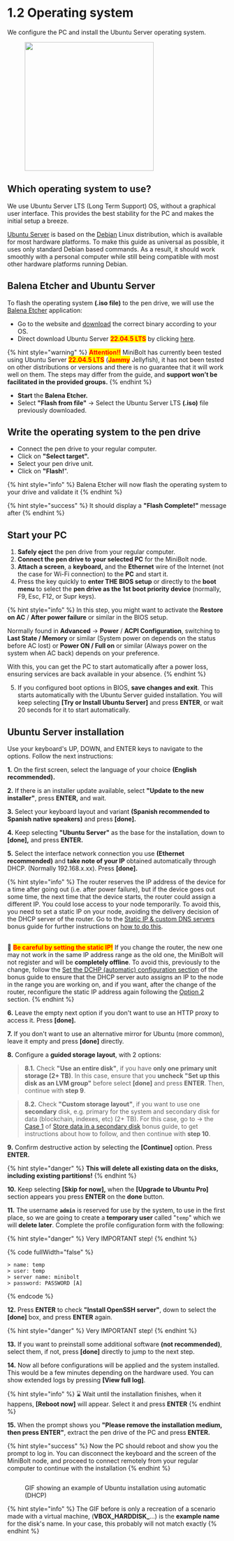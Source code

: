 # 1.2 Operating system

We configure the PC and install the Ubuntu Server operating system.

<figure><img src="../.gitbook/assets/operating-system.gif" alt="" width="295"><figcaption></figcaption></figure>

## Which operating system to use?

We use Ubuntu Server LTS (Long Term Support) OS, without a graphical user interface. This provides the best stability for the PC and makes the initial setup a breeze.

[Ubuntu Server](https://ubuntu.com/server) is based on the [Debian](https://www.debian.org/) Linux distribution, which is available for most hardware platforms. To make this guide as universal as possible, it uses only standard Debian based commands. As a result, it should work smoothly with a personal computer while still being compatible with most other hardware platforms running Debian.

## Balena Etcher and Ubuntu Server

To flash the operating system **(.iso file)** to the pen drive, we will use the [Balena Etcher](https://www.balena.io/etcher/) application:

* Go to the website and [download](https://etcher.balena.io/#download-etcher) the correct binary according to your OS.
* Direct download Ubuntu Server <mark style="color:red;">**22.04.5 LTS**</mark> by clicking [here](https://releases.ubuntu.com/22.04.5/ubuntu-22.04.5-live-server-amd64.iso).

{% hint style="warning" %}
<mark style="color:red;">**Attention!!**</mark> MiniBolt has currently been tested using Ubuntu Server <mark style="color:red;">**22.04.5 LTS**</mark> (<mark style="color:red;">**Jammy**</mark> Jellyfish), it has not been tested on other distributions or versions and there is no guarantee that it will work well on them. The steps may differ from the guide, and **support won’t be facilitated in the provided groups.**
{% endhint %}

* **Start** the **Balena Etcher.**
* Select **"Flash from file"** -> Select the Ubuntu Server LTS **(.iso)** file previously downloaded.

## Write the operating system to the pen drive

* Connect the pen drive to your regular computer.
* Click on **"Select target".**
* Select your pen drive unit.
* Click on **"Flash!**".

{% hint style="info" %}
Balena Etcher will now flash the operating system to your drive and validate it
{% endhint %}

{% hint style="success" %}
It should display a **"Flash Complete!"** message after
{% endhint %}

## Start your PC

1. **Safely eject** the pen drive from your regular computer.
2. **Connect the pen drive to your selected PC** for the MiniBolt node.
3. **Attach a screen**, a **keyboard,** and the **Ethernet** wire of the Internet (not the case for Wi-Fi connection) to the **PC** and start it.
4. Press the key quickly to **enter THE BIOS setup** or directly to the **boot menu** to select the **pen drive as the 1st boot priority device** (normally, F9, Esc, F12, or Supr keys).

{% hint style="info" %}
In this step, you might want to activate the **Restore on AC** / **After power failure** or similar in the BIOS setup.&#x20;

Normally found in **Advanced** -> **Power** / **ACPI Configuration**, switching to **Last State / Memory** or similar (System power on depends on the status before AC lost) or **Power ON / Full on** or similar (Always power on the system when AC back) depends on your preference.&#x20;

With this, you can get the PC to start automatically after a power loss, ensuring services are back available in your absence.
{% endhint %}

5. If you configured boot options in BIOS, **save changes and exit**. This starts automatically with the Ubuntu Server guided installation. You will keep selecting **\[Try or Install Ubuntu Server]** and press **ENTER**, or wait 20 seconds for it to start automatically.

## Ubuntu Server installation

Use your keyboard's UP, DOWN, and ENTER keys to navigate to the options. Follow the next instructions:

**1.** On the first screen, select the language of your choice **(English recommended).**

**2.** If there is an installer update available, select **"Update to the new installer"**, press **ENTER,** and wait.

**3.** Select your keyboard layout and variant **(Spanish recommended to Spanish native speakers)** and press **\[done].**

**4.** Keep selecting **"Ubuntu Server"** as the base for the installation, down to **\[done],** and press **ENTER.**

**5.** Select the interface network connection you use **(Ethernet recommended)** and **take note of your IP** obtained automatically through DHCP. (Normally 192.168.x.xx). Press **\[done].**

{% hint style="info" %}
The router reserves the IP address of the device for a time after going out (i.e. after power failure), but if the device goes out some time, the next time that the device starts, the router could assign a different IP. You could lose access to your node temporarily. To avoid this, you need to set a static IP on your node, avoiding the delivery decision of the DHCP server of the router. Go to the [Static IP & custom DNS servers](../bonus-guides/system/static-ip-and-custom-dns-servers.md) bonus guide for further instructions on [how to do this](../bonus-guides/system/static-ip-and-custom-dns-servers.md#option-1-at-the-beginning-during-the-ubuntu-server-installation-gui).

\
🚨 <mark style="color:red;">**Be careful by setting the static IP!**</mark> If you change the router, the new one may not work in the same IP address range as the old one, the MiniBolt will not register and will be **completely offline**. To avoid this, previously to the change, follow the [Set the DCHP (automatic) configuration section](../bonus-guides/system/static-ip-and-custom-dns-servers.md#set-the-automatic-dhcp-mode-configuration-by-command-line) of the bonus guide to ensure that the DHCP server auto assigns an IP to the node in the range you are working on, and if you want, after the change of the router, reconfigure the static IP address again following the [Option 2](../bonus-guides/system/static-ip-and-custom-dns-servers.md#option-2-after-ubuntu-server-installation-by-command-line) section.
{% endhint %}

**6.** Leave the empty next option if you don't want to use an HTTP proxy to access it. Press **\[done].**

**7.** If you don't want to use an alternative mirror for Ubuntu (more common), leave it empty and press **\[done]** directly.

**8.** Configure a **guided storage layout**, with 2 options:

> **8.1.** Check **"Use an entire disk"**, if you have **only one primary unit storage (2+ TB)**. In this case, ensure that you **uncheck "Set up this disk as an LVM group"** before select **\[done]** and press **ENTER**. Then, continue with **step 9**.

> **8.2.** Check **"Custom storage layout"**, if you want to use one **secondary** disk, e.g. primary for the system and secondary disk for data (blockchain, indexes, etc) (2+ TB). For this case, go to -> the [Case 1](../bonus/system/store-data-secondary-disk.md#case-1-during-the-ubuntu-server-guided-installation) of [Store data in a secondary disk](../bonus/system/store-data-secondary-disk.md) bonus guide, to get instructions about how to follow, and then continue with **step 10**.

**9.** Confirm destructive action by selecting the **\[Continue]** option. Press **ENTER.**

{% hint style="danger" %}
**This will delete all existing data on the disks, including existing partitions!**
{% endhint %}

**10.** Keep selecting **\[Skip for now],** when the **\[Upgrade to Ubuntu Pro]** section appears you press **ENTER** on the **done** button.

**11.** The username **`admin`** is reserved for use by the system, to use in the first place, so we are going to create a **temporary user** called "`temp`" which we will **delete later**. Complete the profile configuration form with the following:

{% hint style="danger" %}
Very IMPORTANT step!
{% endhint %}

{% code fullWidth="false" %}
```
> name: temp
> user: temp
> server name: minibolt
> password: PASSWORD [A]
```
{% endcode %}

**12.** Press **ENTER** to check **"Install OpenSSH server"**, down to select the **\[done]** box, and press **ENTER** again.

{% hint style="danger" %}
Very IMPORTANT step!
{% endhint %}

**13.** If you want to preinstall some additional software **(not recommended)**, select them, if not, press **\[done]** directly to jump to the next step.

**14.** Now all before configurations will be applied and the system installed. This would be a few minutes depending on the hardware used. You can show extended logs by pressing **\[View full log]**.

{% hint style="info" %}
⌛ Wait until the installation finishes, when it happens, **\[Reboot now]** will appear. Select it and press **ENTER**
{% endhint %}

**15.** When the prompt shows you **"Please remove the installation medium, then press ENTER"**, extract the pen drive of the PC and press **ENTER.**

{% hint style="success" %}
Now the PC should reboot and show you the prompt to log in. You can disconnect the keyboard and the screen of the MiniBolt node, and proceed to connect remotely from your regular computer to continue with the installation
{% endhint %}

<figure><img src="../.gitbook/assets/demo-install-os.gif" alt=""><figcaption><p>GIF showing an example of Ubuntu installation using automatic (DHCP)</p></figcaption></figure>

{% hint style="info" %}
The GIF before is only a recreation of a scenario made with a virtual machine, (**VBOX\_HARDDISK\_**...) is the **example name** for the disk's name. In your case, this probably will not match exactly
{% endhint %}
